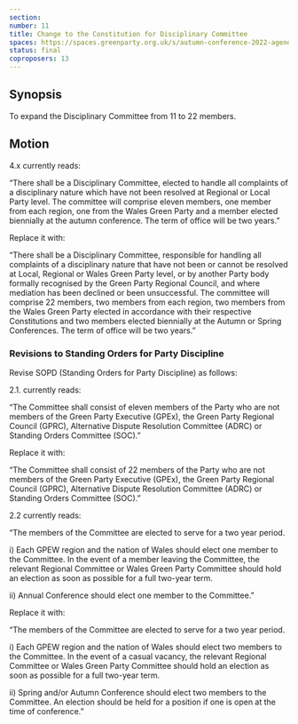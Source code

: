 ```yaml
---
section:
number: 11
title: Change to the Constitution for Disciplinary Committee
spaces: https://spaces.greenparty.org.uk/s/autumn-conference-2022-agenda-forum/?contentId=100520
status: final
coproposers: 13
---
```

## Synopsis
To expand the Disciplinary Committee from 11 to 22 members.

## Motion
4.x currently reads:

“There shall be a Disciplinary Committee, elected to handle all complaints of a disciplinary nature which have not been resolved at Regional or Local Party level. The committee will comprise eleven members, one member from each region, one from the Wales Green Party and a member elected biennially at the autumn conference. The term of office will be two years.”

Replace it with:

“There shall be a Disciplinary Committee, responsible for handling all complaints of a disciplinary nature that have not been or cannot be resolved at Local, Regional or Wales Green Party level, or by another Party body formally recognised by the Green Party Regional Council, and where mediation has been declined or been unsuccessful. The committee will comprise 22 members, two members from each region, two members from the Wales Green Party elected in accordance with their respective Constitutions and two members elected biennially at the Autumn or Spring Conferences. The term of office will be two years.”

### Revisions to Standing Orders for Party Discipline

Revise SOPD (Standing Orders for Party Discipline) as follows:

2.1. currently reads:

“The Committee shall consist of eleven members of the Party who are not members of the Green Party Executive (GPEx), the Green Party Regional Council (GPRC), Alternative Dispute Resolution Committee (ADRC) or Standing Orders Committee (SOC).”

Replace it with:

“The Committee shall consist of 22 members of the Party who are not members of the Green Party Executive (GPEx), the Green Party Regional Council (GPRC), Alternative Dispute Resolution Committee (ADRC) or Standing Orders Committee (SOC).”

2.2 currently reads:

“The members of the Committee are elected to serve for a two year period.

i) Each GPEW region and the nation of Wales should elect one member to the Committee. In the event of a member leaving the Committee, the relevant Regional Committee or Wales Green Party Committee should hold an election as soon as possible for a full two-year term.

ii) Annual Conference should elect one member to the Committee.”

Replace it with:

“The members of the Committee are elected to serve for a two year period.

i) Each GPEW region and the nation of Wales should elect two members to the Committee.  In the event of a casual vacancy, the relevant Regional Committee or Wales Green Party Committee should hold an election as soon as possible for a full two-year term.

ii) Spring and/or Autumn Conference should elect two members to the Committee. An election should be held for a position if one is open at the time of conference.”
